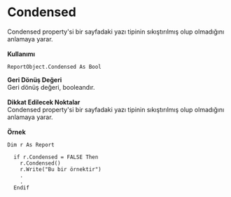 # Condensed

Condensed property'si bir sayfadaki yazı tipinin sıkıştırılmış olup olmadığını anlamaya yarar.\
\
**Kullanımı**

```
ReportObject.Condensed As Bool
```

**Geri Dönüş Değeri**\
Geri dönüş değeri, booleandır.\
\
**Dikkat Edilecek Noktalar**\
Condensed property'si bir sayfadaki yazı tipinin sıkıştırılmış olup olmadığını anlamaya yarar.\
\
**Örnek**

```
Dim r As Report
 
  if r.Condensed = FALSE Then
    r.Condensed()
    r.Write("Bu bir örnektir")
    .
    .
  Endif
```
